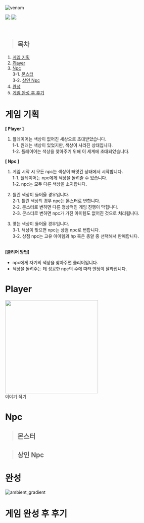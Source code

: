 ![venom](https://capsule-render.vercel.app/api?type=venom&height=200&text=Find%20My%20Color.&fontSize=70&color=0:FFE359,200:EF3054&stroke=EF3054)

<p>
  <img src="https://img.shields.io/badge/-Unity-000000?logo=unity&style=flat"/>
  <img src="https://img.shields.io/badge/-C%23-b678c4?logo=Csharp&style=flat"/>
</p><br/>


> ## 목차
1. [게임 기획](#게임-기획)
2. [Player](#player)
3. [Npc](#npc)<br/>
3-1. [몬스터](#몬스터)<br/>
3-2. [상인 Npc](#상인-npc)<br/>
5. [완성](#완성)
6. [게임 완성 후 후기](#게임-완성-후-후기)

# 게임 기획
<p>
  
  <b>[ Player ]</b><br/>
  1. 플레이어는 색상이 없어진 세상으로 초대받았습니다.<br/>
  1-1. 원래는 색상이 있었지만, 색상이 사라진 상태입니다.<br/>
  1-2. 플레이어는 색상을 찾아주기 위해 이 세계에 초대되었습니다.<br/>

  <b>[ Npc ]</b><br/>
  1. 게임 시작 시 모든 npc는 색상이 빼앗긴 상태에서 시작합니다.<br/>
  1-1. 플레이어는 npc에게 색상을 돌려줄 수 있습니다.<br/>
  1-2. npc는 모두 다른 색상을 소지합니다.<br/>
  
  2. 틀린 색상이 들어올 경우입니다.<br/>
  2-1. 틀린 색상의 경우 npc는 몬스터로 변합니다.<br/>
  2-2. 몬스터로 변하면 다른 정상적인 게임 진행이 막힙니다.<br/>
  2-3. 몬스터로 변하면 npc가 가진 아이템도 없어진 것으로 처리됩니다.<br/>
  
  3. 맞는 색상이 들어올 경우입니다.<br/>
  3-1. 색상이 맞으면 npc는 상점 npc로 변합니다.<br/>
  3-2. 상점 npc는 고유 아이템과 hp 혹은 총알 중 선택해서 판매합니다.<br/><br/>
  
  <b>[클리어 방법]</b><br/>
   - npc에게 자기의 색상을 찾아주면 클리어입니다.
   - 색상을 돌려주는 데 성공한 npc의 수에 따라 엔딩이 달라집니다.
</p>


# Player
  
  <div style="flot:left;" width="300">
    <img src="https://github.com/hyunju3/FindMyColor/assets/117258795/fe16ae3e-e0c8-4002-9eac-2862630b1a8a" width="300"/>
  </div>
  <div style="flot:rigth; display:inline-block;"  width="300" height="300">
     이야기 적기
  </div>

# Npc

> ## 몬스터

> ## 상인 Npc

# 완성


![ambient_gradient][ambient_gradient]

# 게임 완성 후 후기



[ambient_gradient]: https://github-readme-stats.vercel.app/api?username=anuraghazra&show_icons=true&hide=contribs,prs&cache_seconds=86400&theme=ambient_gradient
[add-theme]: https://github.com/anuraghazra/github-readme-stats/edit/master/themes/index.js
